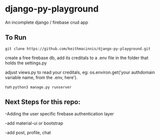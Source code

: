 # django-py-playground
An incomplete django / firebase crud app

## To Run

```git clone https://github.com/keithmacinnis/django-py-playground.git```

create a free firebase db, add its creditals to a .env file in the folder that holds the settings.py 

adjust views.py to read your creditals, eg: os.environ.get('your authdomain variable name, from the .env, here'). 

run ``` python3 manage.py runserver ```

## Next Steps for this repo:

-Adding the user specific firebase authentication layer

-add material-ui or bootstrap 

-add post, profile, chat
